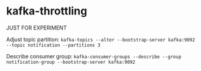 # kafka-throttling
JUST FOR EXPERIMENT

Adjust topic partition:
`kafka-topics --alter --bootstrap-server kafka:9092 --topic notification --partitions 3`

Describe consumer group:
`kafka-consumer-groups --describe --group notification-group --bootstrap-server kafka:9092`